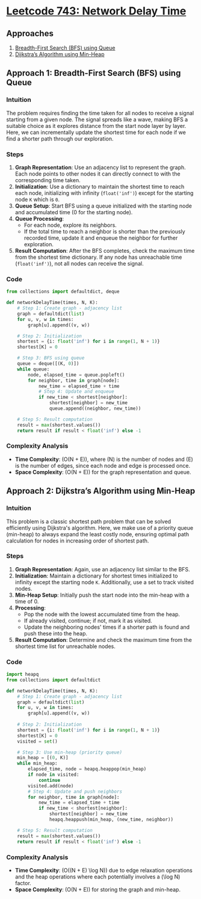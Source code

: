 # [Leetcode 743: Network Delay Time](https://leetcode.com/problems/network-delay-time/)

## Approaches
1. [Breadth-First Search (BFS) using Queue](#approach-1-breadth-first-search-bfs-using-queue)
2. [Dijkstra’s Algorithm using Min-Heap](#approach-2-dijkstra-algorithm-using-min-heap)

## Approach 1: Breadth-First Search (BFS) using Queue

### Intuition
The problem requires finding the time taken for all nodes to receive a signal starting from a given node. The signal spreads like a wave, making BFS a suitable choice as it explores distance from the start node layer by layer. Here, we can incrementally update the shortest time for each node if we find a shorter path through our exploration.

### Steps
1. **Graph Representation**: Use an adjacency list to represent the graph. Each node points to other nodes it can directly connect to with the corresponding time taken.
2. **Initialization**: Use a dictionary to maintain the shortest time to reach each node, initializing with infinity (`float('inf')`) except for the starting node `K` which is `0`.
3. **Queue Setup**: Start BFS using a queue initialized with the starting node and accumulated time (0 for the starting node).
4. **Queue Processing**:
   - For each node, explore its neighbors.
   - If the total time to reach a neighbor is shorter than the previously recorded time, update it and enqueue the neighbor for further exploration.
5. **Result Computation**: After the BFS completes, check the maximum time from the shortest time dictionary. If any node has unreachable time (`float('inf')`), not all nodes can receive the signal.

### Code

```python
from collections import defaultdict, deque

def networkDelayTime(times, N, K):
    # Step 1: Create graph - adjacency list
    graph = defaultdict(list)
    for u, v, w in times:
        graph[u].append((v, w))

    # Step 2: Initialization
    shortest = {i: float('inf') for i in range(1, N + 1)}
    shortest[K] = 0

    # Step 3: BFS using queue
    queue = deque([(K, 0)])
    while queue:
        node, elapsed_time = queue.popleft()
        for neighbor, time in graph[node]:
            new_time = elapsed_time + time
            # Step 4: Update and enqueue
            if new_time < shortest[neighbor]:
                shortest[neighbor] = new_time
                queue.append((neighbor, new_time))

    # Step 5: Result computation
    result = max(shortest.values())
    return result if result < float('inf') else -1
```

### Complexity Analysis
- **Time Complexity**: \(O(N + E)\), where \(N\) is the number of nodes and \(E\) is the number of edges, since each node and edge is processed once.
- **Space Complexity**: \(O(N + E)\) for the graph representation and queue.

## Approach 2: Dijkstra’s Algorithm using Min-Heap

### Intuition
This problem is a classic shortest path problem that can be solved efficiently using Dijkstra's algorithm. Here, we make use of a priority queue (min-heap) to always expand the least costly node, ensuring optimal path calculation for nodes in increasing order of shortest path.

### Steps
1. **Graph Representation**: Again, use an adjacency list similar to the BFS.
2. **Initialization**: Maintain a dictionary for shortest times initialized to infinity except the starting node `K`. Additionally, use a set to track visited nodes.
3. **Min-Heap Setup**: Initially push the start node into the min-heap with a time of 0.
4. **Processing**:
   - Pop the node with the lowest accumulated time from the heap.
   - If already visited, continue; if not, mark it as visited.
   - Update the neighboring nodes' times if a shorter path is found and push these into the heap.
5. **Result Computation**: Determine and check the maximum time from the shortest time list for unreachable nodes.

### Code

```python
import heapq
from collections import defaultdict

def networkDelayTime(times, N, K):
    # Step 1: Create graph - adjacency list
    graph = defaultdict(list)
    for u, v, w in times:
        graph[u].append((v, w))
    
    # Step 2: Initialization
    shortest = {i: float('inf') for i in range(1, N + 1)}
    shortest[K] = 0
    visited = set()

    # Step 3: Use min-heap (priority queue)
    min_heap = [(0, K)]
    while min_heap:
        elapsed_time, node = heapq.heappop(min_heap)
        if node in visited:
            continue
        visited.add(node)
        # Step 4: Update and push neighbors
        for neighbor, time in graph[node]:
            new_time = elapsed_time + time
            if new_time < shortest[neighbor]:
                shortest[neighbor] = new_time
                heapq.heappush(min_heap, (new_time, neighbor))

    # Step 5: Result computation
    result = max(shortest.values())
    return result if result < float('inf') else -1
```

### Complexity Analysis
- **Time Complexity**: \(O((N + E) \log N)\) due to edge relaxation operations and the heap operations where each potentially involves a \(\log N\) factor.
- **Space Complexity**: \(O(N + E)\) for storing the graph and min-heap.

